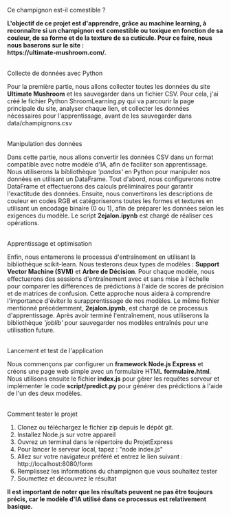 Ce champignon est-il comestible ?
<p><strong> L'objectif de ce projet est d'apprendre, grâce au machine learning, à reconnaître si un champignon est comestible ou toxique en fonction de sa couleur, de sa forme et de la texture de sa cuticule. Pour ce faire, nous nous baserons sur le site : <br> https://ultimate-mushroom.com/. </strong></p> <br/>
Collecte de données avec Python
<p>Pour la première partie, nous allons collecter toutes les données du site <strong>Ultimate Mushroom</strong> et les sauvegarder dans un fichier CSV. Pour cela, j'ai créé le fichier Python ShroomLearning.py qui va parcourir la page principale du site, analyser chaque lien, et collecter les données nécessaires pour l'apprentissage, avant de les sauvegarder dans data/champignons.csv</p> <br/>
Manipulation des données
<p>Dans cette partie, nous allons convertir les données CSV dans un format compatible avec notre modèle d'IA, afin de faciliter son apprentissage. Nous utiliserons la bibliothèque <i>'pandas'</i> en Python pour manipuler nos données en utilisant un DataFrame. Tout d'abord, nous configurerons notre DataFrame et effectuerons des calculs préliminaires pour garantir l'exactitude des données. Ensuite, nous convertirons les descriptions de couleur en codes RGB et catégoriserons toutes les formes et textures en utilisant un encodage binaire (0 ou 1), afin de préparer les données selon les exigences du modèle. Le script <strong>2ejalon.ipynb</strong> est chargé de réaliser ces opérations.</p> <br/>
Apprentissage et optimisation
<p>Enfin, nous entamerons le processus d'entraînement en utilisant la bibliothèque scikit-learn. Nous testerons deux types de modèles : <strong>Support Vector Machine (SVM)</strong> et <strong>Arbre de Décision</strong>. Pour chaque modèle, nous effectuerons des sessions d'entraînement avec et sans mise à l'échelle pour comparer les différences de prédictions à l'aide de scores de précision et de matrices de confusion. Cette approche nous aidera à comprendre l'importance d'éviter le surapprentissage de nos modèles. Le même fichier mentionné précédemment, <strong>2ejalon.ipynb</strong>, est chargé de ce processus d'apprentissage. Après avoir terminé l'entraînement, nous utiliserons la bibliothèque <i>'joblib'</i> pour sauvegarder nos modèles entraînés pour une utilisation future.</p> <br/>
Lancement et test de l'application
<p>Nous commençons par configurer un <strong>framework Node.js Express</strong> et créons une page web simple avec un formulaire HTML <strong>formulaire.html</strong>. Nous utilisons ensuite le fichier <strong>index.js</strong> pour gérer les requêtes serveur et implémenter le code <strong>script/predict.py</strong> pour générer des prédictions à l'aide de l'un des deux modèles.</p> <br/>
Comment tester le projet
<ol> <li>Clonez ou téléchargez le fichier zip depuis le dépôt git.</li> <li>Installez Node.js sur votre appareil</li> <li>Ouvrez un terminal dans le répertoire du ProjetExpress</li> <li>Pour lancer le serveur local, tapez : "node index.js"</li> <li>Allez sur votre navigateur préféré et entrez le lien suivant : http://localhost:8080/form</li> <li>Remplissez les informations du champignon que vous souhaitez tester</li> <li>Soumettez et découvrez le résultat</li> </ol> <strong>Il est important de noter que les résultats peuvent ne pas être toujours précis, car le modèle d'IA utilisé dans ce processus est relativement basique.</strong>





